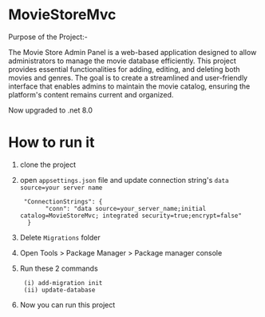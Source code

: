 # MovieStoreMvc

Purpose of the Project:-

The Movie Store Admin Panel is a web-based application designed to allow administrators to manage the movie database efficiently. This project provides essential functionalities for adding, editing, and deleting both movies and genres. The goal is to create a streamlined and user-friendly interface that enables admins to maintain the movie catalog, ensuring the platform's content remains current and organized.

Now upgraded to .net 8.0

# How to run it

1. clone the project
2. open `appsettings.json` file and update connection string's `data source=your server name`

   ```
    "ConnectionStrings": {
          "conn": "data source=your_server_name;initial catalog=MovieStoreMvc; integrated security=true;encrypt=false"
     }
   ```

3. Delete `Migrations` folder
4. Open Tools > Package Manager > Package manager console
5. Run these 2 commands
   ```
    (i) add-migration init
    (ii) update-database
   ```
6. Now you can run this project
